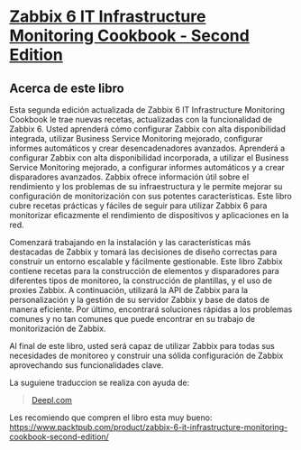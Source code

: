 # [Zabbix 6 IT Infrastructure Monitoring Cookbook - Second Edition](https://www.packtpub.com/product/zabbix-6-it-infrastructure-monitoring-cookbook-second-edition/ "Zabbix 6 IT Infrastructure Monitoring Cookbook - Second Edition")

## Acerca de este libro

Esta segunda edición actualizada de Zabbix 6 IT Infrastructure Monitoring Cookbook le trae nuevas recetas, actualizadas con la funcionalidad de Zabbix 6. Usted aprenderá cómo configurar Zabbix con alta disponibilidad integrada, utilizar Business Service Monitoring mejorado, configurar informes automáticos y crear desencadenadores avanzados. Aprenderá a configurar Zabbix con alta disponibilidad incorporada, a utilizar el Business Service Monitoring mejorado, a configurar informes automáticos y a crear disparadores avanzados. Zabbix ofrece información útil sobre el rendimiento y los problemas de su infraestructura y le permite mejorar su configuración de monitorización con sus potentes características. Este libro cubre recetas prácticas y fáciles de seguir para utilizar Zabbix 6 para monitorizar eficazmente el rendimiento de dispositivos y aplicaciones en la red.

Comenzará trabajando en la instalación y las características más destacadas de Zabbix y tomará las decisiones de diseño correctas para construir un entorno escalable y fácilmente gestionable. Este libro Zabbix contiene recetas para la construcción de elementos y disparadores para diferentes tipos de monitoreo, la construcción de plantillas, y el uso de proxies Zabbix. A continuación, utilizará la API de Zabbix para la personalización y la gestión de su servidor Zabbix y base de datos de manera eficiente. Por último, encontrará soluciones rápidas a los problemas comunes y no tan comunes que puede encontrar en su trabajo de monitorización de Zabbix.

Al final de este libro, usted será capaz de utilizar Zabbix para todas sus necesidades de monitoreo y construir una sólida configuración de Zabbix aprovechando sus funcionalidades clave.

La suguiene traduccion se realiza con ayuda de:

> [Deepl.com](https://www.deepl.com/translator "Deepl.com")

Les recomiendo que compren el libro esta muy bueno:
https://www.packtpub.com/product/zabbix-6-it-infrastructure-monitoring-cookbook-second-edition/
